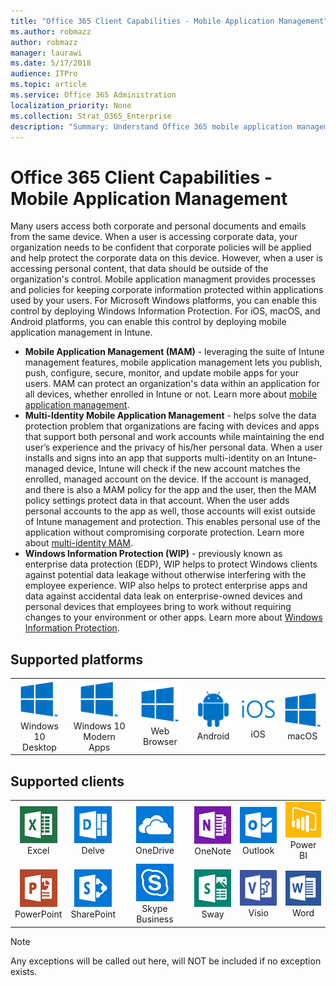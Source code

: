 ```yaml
---
title: "Office 365 Client Capabilities - Mobile Application Management"
ms.author: robmazz
author: robmazz
manager: laurawi
ms.date: 5/17/2018
audience: ITPro
ms.topic: article
ms.service: Office 365 Administration
localization_priority: None
ms.collection: Strat_O365_Enterprise
description: "Summary: Understand Office 365 mobile application management"
---
```


# Office 365 Client Capabilities - Mobile Application Management

Many users access both corporate and personal documents and emails from the same device. When a user is accessing corporate data, your organization needs to be confident that corporate policies will be applied and help protect the corporate data on this device. However, when a user is accessing personal content, that data should be outside of the organization's control. Mobile application managment provides processes and policies for keeping corporate information protected within applications used by your users. For Microsoft Windows platforms, you can enable this control by deploying Windows Information Protection. For iOS, macOS, and Android platforms, you can enable this control by deploying mobile application management in Intune.

- **Mobile Application Management (MAM)** - leveraging the suite of Intune management features, mobile application management lets you publish, push, configure, secure, monitor, and update mobile apps for your users. MAM can protect an organization's data within an application for all devices, whether enrolled in Intune or not. Learn more about [mobile application management](https://docs.microsoft.com/intune/mam-faq).
- **Multi-Identity Mobile Application Management** - helps solve the data protection problem that organizations are facing with devices and apps that support both personal and work accounts while maintaining the end user’s experience and the privacy of his/her personal data. When a user installs and signs into an app that supports multi-identity on an Intune-managed device, Intune will check if the new account matches the enrolled, managed account on the device. If the account is managed, and there is also a MAM policy for the app and the user, then the MAM policy settings protect data in that account. When the user adds personal accounts to the app as well, those accounts will exist outside of Intune management and protection. This enables personal use of the application without compromising corporate protection. Learn more about [multi-identity MAM](https://docs.microsoft.com/intune/app-protection-policy).
- **Windows Information Protection (WIP)** - previously known as enterprise data protection (EDP), WIP helps to protect Windows clients against potential data leakage without otherwise interfering with the employee experience. WIP also helps to protect enterprise apps and data against accidental data leak on enterprise-owned devices and personal devices that employees bring to work without requiring changes to your environment or other apps. Learn more about [Windows Information Protection](https://docs.microsoft.com/windows/security/information-protection/windows-information-protection/protect-enterprise-data-using-wip).

## Supported platforms

| | | | | | |
|:---:|:---:|:---:|:---:|:---:|:---:|
| ![Windows icon](images/windows_62x62.png) <br> Windows 10 <br> Desktop | ![Windows icon](images/windows_62x62.png) <br> Windows 10 <br> Modern Apps | ![Windows icon](images/windows_62x62.png) <br> Web Browser | ![Android icon](images/android_62x62.png) <br> Android | ![iOS icon](images/ios_62x62.png) <br> iOS | ![Windows icon](images/windows_62x62.png) <br> macOS


## Supported clients

| | | | | | |
|:---:|:---:|:---:|:---:|:---:|:---:|
| ![Excel icon](images/excel_solid_60x60.png) <br> Excel | ![Delve icon](images/delve_solid_60x60.png) <br> Delve | ![OneDrive for Business icon](images/onedriveforbusiness_solid_60x60.png) <br> OneDrive | ![OneNote icon](images/onenote_solid_60x60.png) <br> OneNote | ![Outlook icon](images/outlook_solid_60x60.png) <br> Outlook | ![PowerBI icon](images/powerbi_solid_60x60.png) <br> Power BI
| ![PowerPoint icon](images/powerpoint_solid_60x60.png) <br> PowerPoint | ![SharePoint icon](images/sharepoint_solid_60x60.png) <br> SharePoint | ![Skype for Business icon](images/skypeforbusiness_solid_60x60.png) <br> Skype Business | ![Sway icon](images/sway_solid_60x60.png) <br> Sway | ![Visio icon](images/visio_solid_60x60.png) <br> Visio | ![Word icon](images/word_solid_60x60.png) <br> Word

> [!NOTE]
> Any exceptions will be called out here, will NOT be included if no exception exists.   